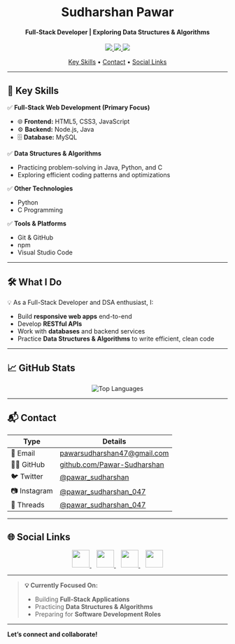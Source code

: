 <h1 align="center">
  Sudharshan Pawar
</h1>

<h4 align="center">Full-Stack Developer | Exploring Data Structures & Algorithms</h4>

<p align="center">
  <a href="mailto:pawarsudharshan47@gmail.com">
    <img src="https://img.shields.io/badge/Email-Contact-red?style=flat&logo=gmail">
  </a>
  <a href="https://github.com/Pawar-Sudharshan">
    <img src="https://img.shields.io/github/followers/Pawar-Sudharshan?label=Follow&style=social">
  </a>
  <a href="https://twitter.com/pawar_sudharshan">
    <img src="https://img.shields.io/twitter/follow/pawar_sudharshan?style=social">
  </a>
</p>

<p align="center">
  <a href="#key-skills">Key Skills</a> •
  <a href="#contact">Contact</a> •
  <a href="#social-links">Social Links</a>
</p>

---

## 🚀 Key Skills

✅ **Full-Stack Web Development (Primary Focus)**
- 🌐 **Frontend:** HTML5, CSS3, JavaScript
- ⚙️ **Backend:** Node.js, Java
- 🗄️ **Database:** MySQL

✅ **Data Structures & Algorithms**
- Practicing problem-solving in Java, Python, and C
- Exploring efficient coding patterns and optimizations

✅ **Other Technologies**
- Python
- C Programming

✅ **Tools & Platforms**
- Git & GitHub
- npm
- Visual Studio Code

---

## 🛠️ What I Do

💡 As a Full-Stack Developer and DSA enthusiast, I:
- Build **responsive web apps** end-to-end
- Develop **RESTful APIs**
- Work with **databases** and backend services
- Practice **Data Structures & Algorithms** to write efficient, clean code

---

## 📈 GitHub Stats

<p align="center">
  
  <img src="https://github-readme-stats.vercel.app/api/top-langs/?username=Pawar-Sudharshan&layout=compact&theme=tokyonight" alt="Top Languages" />
</p>

---

## 📬 Contact

| Type      | Details                                                                                      |
|-----------|----------------------------------------------------------------------------------------------|
| 📧 Email   | [pawarsudharshan47@gmail.com](mailto:pawarsudharshan47@gmail.com)                            |
| 🧑‍💻 GitHub | [github.com/Pawar-Sudharshan](https://github.com/Pawar-Sudharshan)                          |
| 🐦 Twitter | [@pawar_sudharshan](https://twitter.com/pawar_sudharshan)                                    |
| 📷 Instagram | [@pawar_sudharshan_047](https://www.instagram.com/pawar_sudharshan_047/?__pwa=1)           |
| 💬 Threads | [@pawar_sudharshan_047](https://www.threads.net/@pawar_sudharshan_047)                      |

---

## 🌐 Social Links

<p align="center">
  <a href="https://github.com/Pawar-Sudharshan" target="_blank">
    <img src="https://cdn.jsdelivr.net/gh/devicons/devicon/icons/github/github-original.svg" width="40" />
  </a>
  &nbsp;&nbsp;
  <a href="https://twitter.com/pawar_sudharshan" target="_blank">
    <img src="https://cdn.jsdelivr.net/gh/devicons/devicon/icons/twitter/twitter-original.svg" width="40" />
  </a>
  &nbsp;&nbsp;
  <a href="https://www.instagram.com/pawar_sudharshan_047" target="_blank">
    <img src="https://cdn.jsdelivr.net/gh/devicons/devicon/icons/instagram/instagram-original.svg" width="40" />
  </a>
  &nbsp;&nbsp;
  <a href="https://www.threads.net/@pawar_sudharshan_047" target="_blank">
    <img src="https://static.cdnlogo.com/logos/t/30/threads-app-icon.svg" width="40" />
  </a>
</p>

---

> **💡 Currently Focused On:**
> - Building **Full-Stack Applications**
> - Practicing **Data Structures & Algorithms**
> - Preparing for **Software Development Roles**

---

**Let’s connect and collaborate!**

